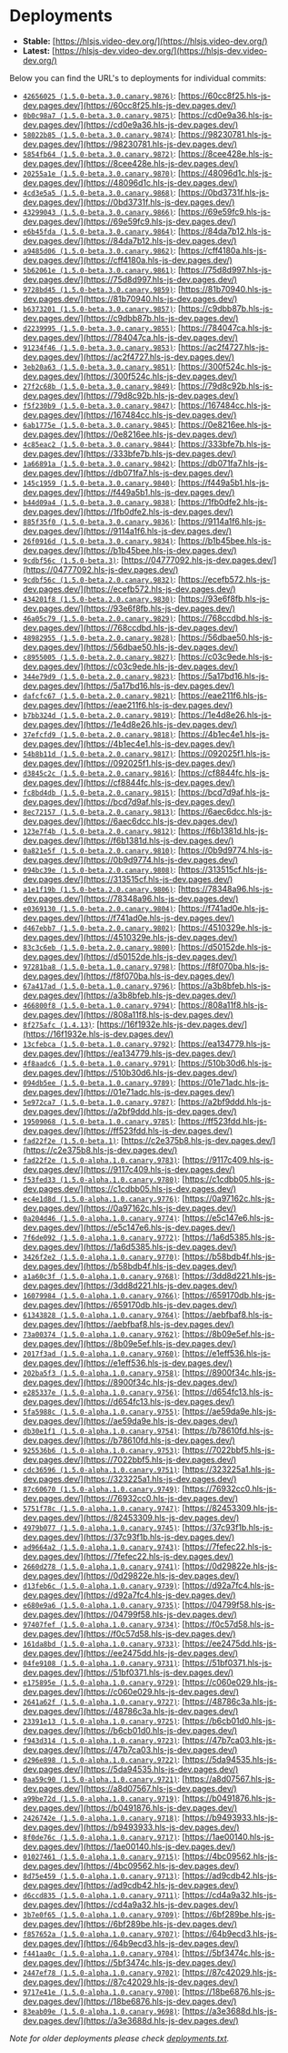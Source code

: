 # Deployments

- **Stable:** [https://hlsjs.video-dev.org/](https://hlsjs.video-dev.org/)
- **Latest:** [https://hlsjs-dev.video-dev.org/](https://hlsjs-dev.video-dev.org/)

Below you can find the URL's to deployments for individual commits:

- [`42656025 (1.5.0-beta.3.0.canary.9876)`](https://github.com/video-dev/hls.js/commit/42656025d40ed05ea0e7701be99e68822c6f9737): [https://60cc8f25.hls-js-dev.pages.dev/](https://60cc8f25.hls-js-dev.pages.dev/)
- [`0b0c98a7 (1.5.0-beta.3.0.canary.9875)`](https://github.com/video-dev/hls.js/commit/0b0c98a764fef4c1161bb8599d0858793a50af93): [https://cd0e9a36.hls-js-dev.pages.dev/](https://cd0e9a36.hls-js-dev.pages.dev/)
- [`58022b85 (1.5.0-beta.3.0.canary.9874)`](https://github.com/video-dev/hls.js/commit/58022b85e99e7bfa35d29b7b64ee9fbaa2106e26): [https://98230781.hls-js-dev.pages.dev/](https://98230781.hls-js-dev.pages.dev/)
- [`5854fb64 (1.5.0-beta.3.0.canary.9872)`](https://github.com/video-dev/hls.js/commit/5854fb649427c1fb5232c6dd774eeeae129ed70f): [https://8cee428e.hls-js-dev.pages.dev/](https://8cee428e.hls-js-dev.pages.dev/)
- [`20255a1e (1.5.0-beta.3.0.canary.9870)`](https://github.com/video-dev/hls.js/commit/20255a1e74ffe9c6eae99f9fb2e903eef943c6d8): [https://48096d1c.hls-js-dev.pages.dev/](https://48096d1c.hls-js-dev.pages.dev/)
- [`4cd3e5a5 (1.5.0-beta.3.0.canary.9868)`](https://github.com/video-dev/hls.js/commit/4cd3e5a59c0a7bb83c43d840899c4857da424e95): [https://0bd3731f.hls-js-dev.pages.dev/](https://0bd3731f.hls-js-dev.pages.dev/)
- [`43299043 (1.5.0-beta.3.0.canary.9866)`](https://github.com/video-dev/hls.js/commit/43299043e326e09a0e85b34a10d25b04191d36b9): [https://69e59fc9.hls-js-dev.pages.dev/](https://69e59fc9.hls-js-dev.pages.dev/)
- [`e6b45fda (1.5.0-beta.3.0.canary.9864)`](https://github.com/video-dev/hls.js/commit/e6b45fda9c0ca668b415d8bc95ab5e0e9db74fa1): [https://84da7b12.hls-js-dev.pages.dev/](https://84da7b12.hls-js-dev.pages.dev/)
- [`a9485d06 (1.5.0-beta.3.0.canary.9862)`](https://github.com/video-dev/hls.js/commit/a9485d066eb2d139bb425ebda70bbc2f0a7dcd2f): [https://cff4180a.hls-js-dev.pages.dev/](https://cff4180a.hls-js-dev.pages.dev/)
- [`5b62061e (1.5.0-beta.3.0.canary.9861)`](https://github.com/video-dev/hls.js/commit/5b62061e77cf86d4079e1748b20e7a232ffab885): [https://75d8d997.hls-js-dev.pages.dev/](https://75d8d997.hls-js-dev.pages.dev/)
- [`9728bd45 (1.5.0-beta.3.0.canary.9859)`](https://github.com/video-dev/hls.js/commit/9728bd4558c883f38d6939a0ebfde81377f0e859): [https://81b70940.hls-js-dev.pages.dev/](https://81b70940.hls-js-dev.pages.dev/)
- [`b6373201 (1.5.0-beta.3.0.canary.9857)`](https://github.com/video-dev/hls.js/commit/b637320183a7aac024c6923f5aa3cab1d69de0b0): [https://c9dbb87b.hls-js-dev.pages.dev/](https://c9dbb87b.hls-js-dev.pages.dev/)
- [`d2239995 (1.5.0-beta.3.0.canary.9855)`](https://github.com/video-dev/hls.js/commit/d2239995ed8dbf1a4b2aff396cee94726b078e65): [https://784047ca.hls-js-dev.pages.dev/](https://784047ca.hls-js-dev.pages.dev/)
- [`91234f46 (1.5.0-beta.3.0.canary.9853)`](https://github.com/video-dev/hls.js/commit/91234f460e47e54730c89cefc63f43f5ea9668ac): [https://ac2f4727.hls-js-dev.pages.dev/](https://ac2f4727.hls-js-dev.pages.dev/)
- [`3eb20a63 (1.5.0-beta.3.0.canary.9851)`](https://github.com/video-dev/hls.js/commit/3eb20a63f02e60855d08819705353a3764022d0b): [https://300f524c.hls-js-dev.pages.dev/](https://300f524c.hls-js-dev.pages.dev/)
- [`27f2c68b (1.5.0-beta.3.0.canary.9849)`](https://github.com/video-dev/hls.js/commit/27f2c68b3eee974bf6ff912652c07712c9d0228e): [https://79d8c92b.hls-js-dev.pages.dev/](https://79d8c92b.hls-js-dev.pages.dev/)
- [`f5f230b9 (1.5.0-beta.3.0.canary.9847)`](https://github.com/video-dev/hls.js/commit/f5f230b9c4eeb34d9fc0de90f602171b35e95b97): [https://167484cc.hls-js-dev.pages.dev/](https://167484cc.hls-js-dev.pages.dev/)
- [`6ab1775e (1.5.0-beta.3.0.canary.9845)`](https://github.com/video-dev/hls.js/commit/6ab1775e7815a97d6a66a34c59e658c874a58645): [https://0e8216ee.hls-js-dev.pages.dev/](https://0e8216ee.hls-js-dev.pages.dev/)
- [`4c85eac2 (1.5.0-beta.3.0.canary.9844)`](https://github.com/video-dev/hls.js/commit/4c85eac2fc71f1ad479f0c67d68b7f22479c8641): [https://333bfe7b.hls-js-dev.pages.dev/](https://333bfe7b.hls-js-dev.pages.dev/)
- [`1a66891a (1.5.0-beta.3.0.canary.9842)`](https://github.com/video-dev/hls.js/commit/1a66891ae83e7c8fbb7d46abead84e0cd1414009): [https://db071fa7.hls-js-dev.pages.dev/](https://db071fa7.hls-js-dev.pages.dev/)
- [`145c1959 (1.5.0-beta.3.0.canary.9840)`](https://github.com/video-dev/hls.js/commit/145c19595147a6f37f2ec743738710a5b5185c57): [https://f449a5b1.hls-js-dev.pages.dev/](https://f449a5b1.hls-js-dev.pages.dev/)
- [`b44d09a4 (1.5.0-beta.3.0.canary.9838)`](https://github.com/video-dev/hls.js/commit/b44d09a47a36d6c70fad9e927566ff83a3285bef): [https://1fb0dfe2.hls-js-dev.pages.dev/](https://1fb0dfe2.hls-js-dev.pages.dev/)
- [`885f35f0 (1.5.0-beta.3.0.canary.9836)`](https://github.com/video-dev/hls.js/commit/885f35f026178bfbb50112a306434c80dcedb524): [https://9114a1f6.hls-js-dev.pages.dev/](https://9114a1f6.hls-js-dev.pages.dev/)
- [`26f0916d (1.5.0-beta.3.0.canary.9834)`](https://github.com/video-dev/hls.js/commit/26f0916d78f4df27d31df6bde8a9817439fab378): [https://b1b45bee.hls-js-dev.pages.dev/](https://b1b45bee.hls-js-dev.pages.dev/)
- [`9cdbf56c (1.5.0-beta.3)`](https://github.com/video-dev/hls.js/commit/9cdbf56cf6e151f66048f6610522b14f6c1e2aa4): [https://04777092.hls-js-dev.pages.dev/](https://04777092.hls-js-dev.pages.dev/)
- [`9cdbf56c (1.5.0-beta.2.0.canary.9832)`](https://github.com/video-dev/hls.js/commit/9cdbf56cf6e151f66048f6610522b14f6c1e2aa4): [https://ecefb572.hls-js-dev.pages.dev/](https://ecefb572.hls-js-dev.pages.dev/)
- [`434201f8 (1.5.0-beta.2.0.canary.9830)`](https://github.com/video-dev/hls.js/commit/434201f882f0067137afa9cb91d3202f489bf27e): [https://93e6f8fb.hls-js-dev.pages.dev/](https://93e6f8fb.hls-js-dev.pages.dev/)
- [`46a05c79 (1.5.0-beta.2.0.canary.9829)`](https://github.com/video-dev/hls.js/commit/46a05c79fb79f825160349d3d7c9da76ae66f556): [https://768ccdbd.hls-js-dev.pages.dev/](https://768ccdbd.hls-js-dev.pages.dev/)
- [`48982955 (1.5.0-beta.2.0.canary.9828)`](https://github.com/video-dev/hls.js/commit/48982955e439acebadb5fdfbae44b7953a6e2060): [https://56dbae50.hls-js-dev.pages.dev/](https://56dbae50.hls-js-dev.pages.dev/)
- [`c8955005 (1.5.0-beta.2.0.canary.9827)`](https://github.com/video-dev/hls.js/commit/c8955005746b4fa9b81c44ce2b987857ae4d0c43): [https://c03c9ede.hls-js-dev.pages.dev/](https://c03c9ede.hls-js-dev.pages.dev/)
- [`344e79d9 (1.5.0-beta.2.0.canary.9823)`](https://github.com/video-dev/hls.js/commit/344e79d9e6eb3b146f388fb5e8bca5bcd306a442): [https://5a17bd16.hls-js-dev.pages.dev/](https://5a17bd16.hls-js-dev.pages.dev/)
- [`dafcfc67 (1.5.0-beta.2.0.canary.9821)`](https://github.com/video-dev/hls.js/commit/dafcfc672ba894f63fd86fd6a0978e275cf747cc): [https://eae211f6.hls-js-dev.pages.dev/](https://eae211f6.hls-js-dev.pages.dev/)
- [`b7bb324d (1.5.0-beta.2.0.canary.9819)`](https://github.com/video-dev/hls.js/commit/b7bb324dfe3042867698a5c4d8ae0498a9954105): [https://1e4d8e26.hls-js-dev.pages.dev/](https://1e4d8e26.hls-js-dev.pages.dev/)
- [`37efcfd9 (1.5.0-beta.2.0.canary.9818)`](https://github.com/video-dev/hls.js/commit/37efcfd908cd2b44ebe2325d6adb848c13ccef7b): [https://4b1ec4e1.hls-js-dev.pages.dev/](https://4b1ec4e1.hls-js-dev.pages.dev/)
- [`54b8b11d (1.5.0-beta.2.0.canary.9817)`](https://github.com/video-dev/hls.js/commit/54b8b11dff5e539978fa78d0297259817b990698): [https://092025f1.hls-js-dev.pages.dev/](https://092025f1.hls-js-dev.pages.dev/)
- [`d3845c2c (1.5.0-beta.2.0.canary.9816)`](https://github.com/video-dev/hls.js/commit/d3845c2c3547cab3c65339da8ddb505e79367405): [https://cf8844fc.hls-js-dev.pages.dev/](https://cf8844fc.hls-js-dev.pages.dev/)
- [`fc8bd4db (1.5.0-beta.2.0.canary.9815)`](https://github.com/video-dev/hls.js/commit/fc8bd4db690d192ff2dfe7007d9b658ab8eb42f8): [https://bcd7d9af.hls-js-dev.pages.dev/](https://bcd7d9af.hls-js-dev.pages.dev/)
- [`8ec72157 (1.5.0-beta.2.0.canary.9813)`](https://github.com/video-dev/hls.js/commit/8ec72157a3589e7505ea37c24b6beb156d05f213): [https://6aec6dcc.hls-js-dev.pages.dev/](https://6aec6dcc.hls-js-dev.pages.dev/)
- [`123e7f4b (1.5.0-beta.2.0.canary.9812)`](https://github.com/video-dev/hls.js/commit/123e7f4bf5276dcee00dd00028f0e65330d9efbc): [https://f6b1381d.hls-js-dev.pages.dev/](https://f6b1381d.hls-js-dev.pages.dev/)
- [`0a821e5f (1.5.0-beta.2.0.canary.9810)`](https://github.com/video-dev/hls.js/commit/0a821e5f70840e323633f541850b271604afc1c1): [https://0b9d9774.hls-js-dev.pages.dev/](https://0b9d9774.hls-js-dev.pages.dev/)
- [`094bc39e (1.5.0-beta.2.0.canary.9808)`](https://github.com/video-dev/hls.js/commit/094bc39e9a2dbd3f251238c52403d92c99792b62): [https://313515cf.hls-js-dev.pages.dev/](https://313515cf.hls-js-dev.pages.dev/)
- [`a1e1f19b (1.5.0-beta.2.0.canary.9806)`](https://github.com/video-dev/hls.js/commit/a1e1f19b0823d14a6f2ec6301f9bd9cad8ac62ff): [https://78348a96.hls-js-dev.pages.dev/](https://78348a96.hls-js-dev.pages.dev/)
- [`e0369130 (1.5.0-beta.2.0.canary.9804)`](https://github.com/video-dev/hls.js/commit/e03691305471c672b36a72df951434e14876f9a8): [https://f741ad0e.hls-js-dev.pages.dev/](https://f741ad0e.hls-js-dev.pages.dev/)
- [`d467ebb7 (1.5.0-beta.2.0.canary.9802)`](https://github.com/video-dev/hls.js/commit/d467ebb770c5a08d075871462c446f42de5a3b6d): [https://4510329e.hls-js-dev.pages.dev/](https://4510329e.hls-js-dev.pages.dev/)
- [`83c3c6eb (1.5.0-beta.2.0.canary.9800)`](https://github.com/video-dev/hls.js/commit/83c3c6eb1c9a3170f29668448327476359be9703): [https://d50152de.hls-js-dev.pages.dev/](https://d50152de.hls-js-dev.pages.dev/)
- [`97281ba8 (1.5.0-beta.1.0.canary.9798)`](https://github.com/video-dev/hls.js/commit/97281ba81f02258987bdc9c43dc55f5904e3d48a): [https://f8f070ba.hls-js-dev.pages.dev/](https://f8f070ba.hls-js-dev.pages.dev/)
- [`67a417ad (1.5.0-beta.1.0.canary.9796)`](https://github.com/video-dev/hls.js/commit/67a417adba95346d0d2c7cd98b5976617bf1394d): [https://a3b8bfeb.hls-js-dev.pages.dev/](https://a3b8bfeb.hls-js-dev.pages.dev/)
- [`466800f8 (1.5.0-beta.1.0.canary.9794)`](https://github.com/video-dev/hls.js/commit/466800f801a2b38655fd2845e59ead58968b420c): [https://808a11f8.hls-js-dev.pages.dev/](https://808a11f8.hls-js-dev.pages.dev/)
- [`8f275afc (1.4.13)`](https://github.com/video-dev/hls.js/commit/8f275afcb43e23ae73acd564b3f41888e0316d30): [https://16f1932e.hls-js-dev.pages.dev/](https://16f1932e.hls-js-dev.pages.dev/)
- [`13cfebca (1.5.0-beta.1.0.canary.9792)`](https://github.com/video-dev/hls.js/commit/13cfebcafeb1b26abc981897e96f68051bc9096c): [https://ea134779.hls-js-dev.pages.dev/](https://ea134779.hls-js-dev.pages.dev/)
- [`4f8aadc6 (1.5.0-beta.1.0.canary.9791)`](https://github.com/video-dev/hls.js/commit/4f8aadc6c1e8b8985d6346a9a47bd1366d52a614): [https://510b30d6.hls-js-dev.pages.dev/](https://510b30d6.hls-js-dev.pages.dev/)
- [`094db5ee (1.5.0-beta.1.0.canary.9789)`](https://github.com/video-dev/hls.js/commit/094db5eeda334e4c432310f3f49fd69f91aaa754): [https://01e71adc.hls-js-dev.pages.dev/](https://01e71adc.hls-js-dev.pages.dev/)
- [`5e972ca7 (1.5.0-beta.1.0.canary.9787)`](https://github.com/video-dev/hls.js/commit/5e972ca718c4a61b34f51c1e7aa7f29284745654): [https://a2bf9ddd.hls-js-dev.pages.dev/](https://a2bf9ddd.hls-js-dev.pages.dev/)
- [`19509068 (1.5.0-beta.1.0.canary.9785)`](https://github.com/video-dev/hls.js/commit/195090684623e4dfc6f67ce5ea58cb7c638b978e): [https://ff523fdd.hls-js-dev.pages.dev/](https://ff523fdd.hls-js-dev.pages.dev/)
- [`fad22f2e (1.5.0-beta.1)`](https://github.com/video-dev/hls.js/commit/fad22f2ef36b58701a834fd24c793fc2f0151d90): [https://c2e375b8.hls-js-dev.pages.dev/](https://c2e375b8.hls-js-dev.pages.dev/)
- [`fad22f2e (1.5.0-alpha.1.0.canary.9783)`](https://github.com/video-dev/hls.js/commit/fad22f2ef36b58701a834fd24c793fc2f0151d90): [https://9117c409.hls-js-dev.pages.dev/](https://9117c409.hls-js-dev.pages.dev/)
- [`f53fed33 (1.5.0-alpha.1.0.canary.9780)`](https://github.com/video-dev/hls.js/commit/f53fed335968bf5a6ec9b30d121b02577c7b7b80): [https://c1cdbb05.hls-js-dev.pages.dev/](https://c1cdbb05.hls-js-dev.pages.dev/)
- [`ec4e1d8d (1.5.0-alpha.1.0.canary.9776)`](https://github.com/video-dev/hls.js/commit/ec4e1d8d6b799203393e401762c0e24a690d48c1): [https://0a97162c.hls-js-dev.pages.dev/](https://0a97162c.hls-js-dev.pages.dev/)
- [`0a204d46 (1.5.0-alpha.1.0.canary.9774)`](https://github.com/video-dev/hls.js/commit/0a204d463bb8da23b89c66e3c6dc549c270bbf8f): [https://e5c147e6.hls-js-dev.pages.dev/](https://e5c147e6.hls-js-dev.pages.dev/)
- [`7f6de092 (1.5.0-alpha.1.0.canary.9772)`](https://github.com/video-dev/hls.js/commit/7f6de0926879490d2a5c70f1904ba03a62aeae78): [https://1a6d5385.hls-js-dev.pages.dev/](https://1a6d5385.hls-js-dev.pages.dev/)
- [`3426f2e2 (1.5.0-alpha.1.0.canary.9770)`](https://github.com/video-dev/hls.js/commit/3426f2e29cadac6f519f0f43589804d01e19ed53): [https://b58bdb4f.hls-js-dev.pages.dev/](https://b58bdb4f.hls-js-dev.pages.dev/)
- [`a1a60c3f (1.5.0-alpha.1.0.canary.9768)`](https://github.com/video-dev/hls.js/commit/a1a60c3fa66940e97ece9d40c2c1eceadb8bb8f9): [https://3dd8d221.hls-js-dev.pages.dev/](https://3dd8d221.hls-js-dev.pages.dev/)
- [`16079984 (1.5.0-alpha.1.0.canary.9766)`](https://github.com/video-dev/hls.js/commit/160799843cc63f3aa85fabd95ba63db1fd1e4f2a): [https://659170db.hls-js-dev.pages.dev/](https://659170db.hls-js-dev.pages.dev/)
- [`61343828 (1.5.0-alpha.1.0.canary.9764)`](https://github.com/video-dev/hls.js/commit/61343828f4653a79decfe29f9387046dc89f71b0): [https://aebfbaf8.hls-js-dev.pages.dev/](https://aebfbaf8.hls-js-dev.pages.dev/)
- [`73a00374 (1.5.0-alpha.1.0.canary.9762)`](https://github.com/video-dev/hls.js/commit/73a003742853536f4c619e541486b527606d9b63): [https://8b09e5ef.hls-js-dev.pages.dev/](https://8b09e5ef.hls-js-dev.pages.dev/)
- [`2017f3ad (1.5.0-alpha.1.0.canary.9760)`](https://github.com/video-dev/hls.js/commit/2017f3ad1db52166956e6c240e5d58c72a07ffa5): [https://e1eff536.hls-js-dev.pages.dev/](https://e1eff536.hls-js-dev.pages.dev/)
- [`202ba5f3 (1.5.0-alpha.1.0.canary.9758)`](https://github.com/video-dev/hls.js/commit/202ba5f387bc4bdde1bebc5e8ecf44ee2016fb0d): [https://8900f34c.hls-js-dev.pages.dev/](https://8900f34c.hls-js-dev.pages.dev/)
- [`e285337e (1.5.0-alpha.1.0.canary.9756)`](https://github.com/video-dev/hls.js/commit/e285337ebf33c2353f0ccabdc49c649c2d48df21): [https://d654fc13.hls-js-dev.pages.dev/](https://d654fc13.hls-js-dev.pages.dev/)
- [`5fa5988c (1.5.0-alpha.1.0.canary.9755)`](https://github.com/video-dev/hls.js/commit/5fa5988ccf1d68c135be5a493b084d87514644ea): [https://ae59da9e.hls-js-dev.pages.dev/](https://ae59da9e.hls-js-dev.pages.dev/)
- [`db30e1f1 (1.5.0-alpha.1.0.canary.9754)`](https://github.com/video-dev/hls.js/commit/db30e1f1c634868423056373857e6f0b362620b1): [https://b78610fd.hls-js-dev.pages.dev/](https://b78610fd.hls-js-dev.pages.dev/)
- [`925536b6 (1.5.0-alpha.1.0.canary.9753)`](https://github.com/video-dev/hls.js/commit/925536b68daff78ce0263a8990efd6476010e0b2): [https://7022bbf5.hls-js-dev.pages.dev/](https://7022bbf5.hls-js-dev.pages.dev/)
- [`cdc36596 (1.5.0-alpha.1.0.canary.9751)`](https://github.com/video-dev/hls.js/commit/cdc36596a321fdca00010d7b9c52dadd1178ccf6): [https://323225a1.hls-js-dev.pages.dev/](https://323225a1.hls-js-dev.pages.dev/)
- [`87c60670 (1.5.0-alpha.1.0.canary.9749)`](https://github.com/video-dev/hls.js/commit/87c60670ca16aa022cec7fcd11fde78a6b9db13c): [https://76932cc0.hls-js-dev.pages.dev/](https://76932cc0.hls-js-dev.pages.dev/)
- [`5751f78c (1.5.0-alpha.1.0.canary.9747)`](https://github.com/video-dev/hls.js/commit/5751f78c64a6cfcf158dd5e44dfd9c0af863b616): [https://82453309.hls-js-dev.pages.dev/](https://82453309.hls-js-dev.pages.dev/)
- [`4979b077 (1.5.0-alpha.1.0.canary.9745)`](https://github.com/video-dev/hls.js/commit/4979b07731c988ca7949fed727d95b6ddc638b35): [https://37c93f1b.hls-js-dev.pages.dev/](https://37c93f1b.hls-js-dev.pages.dev/)
- [`ad9664a2 (1.5.0-alpha.1.0.canary.9743)`](https://github.com/video-dev/hls.js/commit/ad9664a27650ef8c345173583edb62eb302af18c): [https://7fefec22.hls-js-dev.pages.dev/](https://7fefec22.hls-js-dev.pages.dev/)
- [`2660d278 (1.5.0-alpha.1.0.canary.9741)`](https://github.com/video-dev/hls.js/commit/2660d27878b288c3fd00f84e2660e6d0c341d1c0): [https://0d29822e.hls-js-dev.pages.dev/](https://0d29822e.hls-js-dev.pages.dev/)
- [`d13feb6c (1.5.0-alpha.1.0.canary.9739)`](https://github.com/video-dev/hls.js/commit/d13feb6c350188180f2dd72421eba4955df40c81): [https://d92a7fc4.hls-js-dev.pages.dev/](https://d92a7fc4.hls-js-dev.pages.dev/)
- [`e680e9a6 (1.5.0-alpha.1.0.canary.9735)`](https://github.com/video-dev/hls.js/commit/e680e9a65b7d0c78df7ec4519fc7e55ebad6f2ce): [https://04799f58.hls-js-dev.pages.dev/](https://04799f58.hls-js-dev.pages.dev/)
- [`97407fef (1.5.0-alpha.1.0.canary.9734)`](https://github.com/video-dev/hls.js/commit/97407fef70dc41242cb4962379dc2b0bb8ad8a87): [https://f0c57d58.hls-js-dev.pages.dev/](https://f0c57d58.hls-js-dev.pages.dev/)
- [`161da8bd (1.5.0-alpha.1.0.canary.9733)`](https://github.com/video-dev/hls.js/commit/161da8bd5a6ac42a56323dc0fcae0f8e4c9580a8): [https://ee2475dd.hls-js-dev.pages.dev/](https://ee2475dd.hls-js-dev.pages.dev/)
- [`04fe9108 (1.5.0-alpha.1.0.canary.9731)`](https://github.com/video-dev/hls.js/commit/04fe91084966cc8f656bae72f3038b5e31b4bf66): [https://51bf0371.hls-js-dev.pages.dev/](https://51bf0371.hls-js-dev.pages.dev/)
- [`e175895e (1.5.0-alpha.1.0.canary.9729)`](https://github.com/video-dev/hls.js/commit/e175895edcfe1004e46e80aac747046f86250c33): [https://c060e029.hls-js-dev.pages.dev/](https://c060e029.hls-js-dev.pages.dev/)
- [`2641a62f (1.5.0-alpha.1.0.canary.9727)`](https://github.com/video-dev/hls.js/commit/2641a62f209a601102452130b6e50775942fdb7d): [https://48786c3a.hls-js-dev.pages.dev/](https://48786c3a.hls-js-dev.pages.dev/)
- [`23391e13 (1.5.0-alpha.1.0.canary.9725)`](https://github.com/video-dev/hls.js/commit/23391e134f19824fd9b99c852176792d59af6c4a): [https://b6cb01d0.hls-js-dev.pages.dev/](https://b6cb01d0.hls-js-dev.pages.dev/)
- [`f943d314 (1.5.0-alpha.1.0.canary.9723)`](https://github.com/video-dev/hls.js/commit/f943d31408116f31f350376d6530fee064ea2560): [https://47b7ca03.hls-js-dev.pages.dev/](https://47b7ca03.hls-js-dev.pages.dev/)
- [`d296e898 (1.5.0-alpha.1.0.canary.9722)`](https://github.com/video-dev/hls.js/commit/d296e898d1ab8c77b79b877d25e0be9fd526fd56): [https://5da94535.hls-js-dev.pages.dev/](https://5da94535.hls-js-dev.pages.dev/)
- [`0aa59c90 (1.5.0-alpha.1.0.canary.9721)`](https://github.com/video-dev/hls.js/commit/0aa59c906d8bfd9d13b6b3e3cb795df26aae248a): [https://a8d07567.hls-js-dev.pages.dev/](https://a8d07567.hls-js-dev.pages.dev/)
- [`a99be72d (1.5.0-alpha.1.0.canary.9719)`](https://github.com/video-dev/hls.js/commit/a99be72ddb7789efd67c30d2a360a7b9ad37545b): [https://b0491876.hls-js-dev.pages.dev/](https://b0491876.hls-js-dev.pages.dev/)
- [`2426742e (1.5.0-alpha.1.0.canary.9718)`](https://github.com/video-dev/hls.js/commit/2426742e6b13a9764afaae756fd03bef9c298908): [https://b9493933.hls-js-dev.pages.dev/](https://b9493933.hls-js-dev.pages.dev/)
- [`8f0de76c (1.5.0-alpha.1.0.canary.9717)`](https://github.com/video-dev/hls.js/commit/8f0de76c3b3d42019a9fbd26cbf19c1b8b7092f6): [https://1ae00140.hls-js-dev.pages.dev/](https://1ae00140.hls-js-dev.pages.dev/)
- [`01027461 (1.5.0-alpha.1.0.canary.9715)`](https://github.com/video-dev/hls.js/commit/010274610e48cc67e6e21ac2e68e63a575f2e80c): [https://4bc09562.hls-js-dev.pages.dev/](https://4bc09562.hls-js-dev.pages.dev/)
- [`8d75e459 (1.5.0-alpha.1.0.canary.9713)`](https://github.com/video-dev/hls.js/commit/8d75e45992a7139e7cf9b11a056c8474e9ef4546): [https://ad9cdb42.hls-js-dev.pages.dev/](https://ad9cdb42.hls-js-dev.pages.dev/)
- [`d6ccd835 (1.5.0-alpha.1.0.canary.9711)`](https://github.com/video-dev/hls.js/commit/d6ccd83597a6f2d0e25c36357fb3a1afc82a1b95): [https://cd4a9a32.hls-js-dev.pages.dev/](https://cd4a9a32.hls-js-dev.pages.dev/)
- [`3b7e0f65 (1.5.0-alpha.1.0.canary.9709)`](https://github.com/video-dev/hls.js/commit/3b7e0f6511be7ec9cb1fc63996fbb474f9b2374c): [https://6bf289be.hls-js-dev.pages.dev/](https://6bf289be.hls-js-dev.pages.dev/)
- [`f857652a (1.5.0-alpha.1.0.canary.9707)`](https://github.com/video-dev/hls.js/commit/f857652a0e6ec495b32ca18534047cbc49a721bf): [https://64b9ecd3.hls-js-dev.pages.dev/](https://64b9ecd3.hls-js-dev.pages.dev/)
- [`f441aa0c (1.5.0-alpha.1.0.canary.9704)`](https://github.com/video-dev/hls.js/commit/f441aa0cbcc2249828b31cab2dbb452a3e4a6802): [https://5bf3474c.hls-js-dev.pages.dev/](https://5bf3474c.hls-js-dev.pages.dev/)
- [`2447ef78 (1.5.0-alpha.1.0.canary.9702)`](https://github.com/video-dev/hls.js/commit/2447ef78bf3d93988d1837ece3a54e8fc903202b): [https://87c42029.hls-js-dev.pages.dev/](https://87c42029.hls-js-dev.pages.dev/)
- [`9717e41e (1.5.0-alpha.1.0.canary.9700)`](https://github.com/video-dev/hls.js/commit/9717e41ed715d60b9d148012f2bde1076fecf932): [https://18be6876.hls-js-dev.pages.dev/](https://18be6876.hls-js-dev.pages.dev/)
- [`83eab09e (1.5.0-alpha.1.0.canary.9698)`](https://github.com/video-dev/hls.js/commit/83eab09e5e00e5f2141eac77612672ed579709ea): [https://a3e3688d.hls-js-dev.pages.dev/](https://a3e3688d.hls-js-dev.pages.dev/)

_Note for older deployments please check [deployments.txt](./deployments.txt)._
